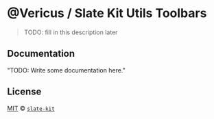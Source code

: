 # @Vericus / Slate Kit Utils Toolbars

> TODO: fill in this description later

## Documentation

<!-- %docs
title: Slate Kit Utils Toolbars
-->

"TODO: Write some documentation here."

<!-- %enddocs -->

## License

[MIT](./LICENSE.txt) &copy; [`slate-kit`](https://github.com/Vericus/slate-kit)
